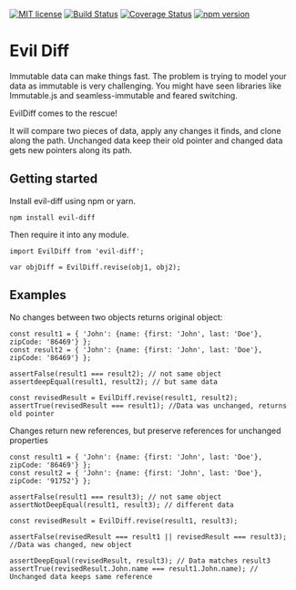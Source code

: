 [![MIT license](http://img.shields.io/badge/license-MIT-brightgreen.svg)](http://opensource.org/licenses/MIT)
[![Build Status](https://travis-ci.org/KamranAsif/evil-diff.svg?branch=master)](https://travis-ci.org/KamranAsif/evil-diff.svg?branch=master)
[![Coverage Status](https://coveralls.io/repos/github/KamranAsif/evil-diff/badge.svg?branch=master)](https://coveralls.io/github/KamranAsif/evil-diff?branch=master)
[![npm version](https://badge.fury.io/js/evil-diff.svg)](https://www.npmjs.com/package/evil-diff)
 
# Evil Diff

Immutable data can make things fast. The problem is trying to model your data as immutable is very challenging. You might have seen libraries like Immutable.js and seamless-immutable and feared switching. 

EvilDiff comes to the rescue!

It will compare two pieces of data, apply any changes it finds, and clone along the path. Unchanged data keep their old pointer and changed data gets new pointers along its path.

## Getting started

Install evil-diff using npm or yarn.

```
npm install evil-diff
```

Then require it into any module.

```
import EvilDiff from 'evil-diff';

var objDiff = EvilDiff.revise(obj1, obj2);
```

## Examples

No changes between two objects returns original object:

```
const result1 = { 'John': {name: {first: 'John', last: 'Doe'}, zipCode: '86469'} };
const result2 = { 'John': {name: {first: 'John', last: 'Doe'}, zipCode: '86469'} };

assertFalse(result1 === result2); // not same object
assertdeepEqual(result1, result2); // but same data

const revisedResult = EvilDiff.revise(result1, result2);
assertTrue(revisedResult === result1); //Data was unchanged, returns old pointer
```

Changes return new references, but preserve references for unchanged properties

```
const result1 = { 'John': {name: {first: 'John', last: 'Doe'}, zipCode: '86469'} };
const result2 = { 'John': {name: {first: 'John', last: 'Doe'}, zipCode: '91752'} };

assertFalse(result1 === result3); // not same object
assertNotDeepEqual(result1, result3); // different data

const revisedResult = EvilDiff.revise(result1, result3);

assertFalse(revisedResult === result1 || revisedResult === result3); //Data was changed, new object

assertDeepEqual(revisedResult, result3); // Data matches result3
assertTrue(revisedResult.John.name === result1.John.name); // Unchanged data keeps same reference
``````
